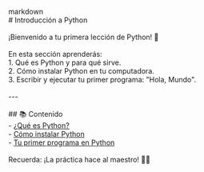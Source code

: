 markdown<br># Introducción a Python<br><br>¡Bienvenido a tu primera lección de Python! 🚀<br><br>En esta sección aprenderás:<br>1. Qué es Python y para qué sirve.<br>2. Cómo instalar Python en tu computadora.<br>3. Escribir y ejecutar tu primer programa: "Hola, Mundo".<br><br>---<br><br>## 📚 Contenido<br>- [¿Qué es Python?](01_que_es_python.md)<br>- [Cómo instalar Python](02_instalar_python.md)<br>- [Tu primer programa en Python](03_hola_mundo.py)<br><br>Recuerda: ¡La práctica hace al maestro! 🧑‍💻<br>
